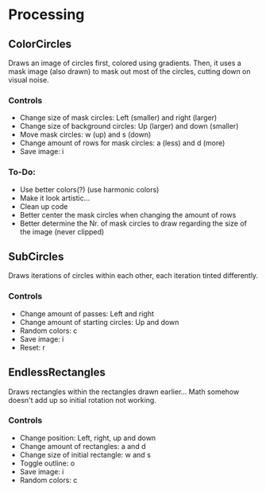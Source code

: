 # Processing
## ColorCircles
Draws an image of circles first, colored using gradients. Then, it uses a mask image (also drawn) to mask out most of the circles, cutting down on visual noise.
### Controls
* Change size of mask circles: Left (smaller) and right (larger)
* Change size of background circles: Up (larger) and down (smaller)
* Move mask circles: w (up) and s (down)
* Change amount of rows for mask circles: a (less) and d (more)
* Save image: i

### To-Do:
* Use better colors(?) (use harmonic colors)
* Make it look artistic...
* Clean up code
* Better center the mask circles when changing the amount of rows
* Better determine the Nr. of mask circles to draw regarding the size of the image (never clipped)

## SubCircles
Draws iterations of circles within each other, each iteration tinted differently.
### Controls
* Change amount of passes: Left and right
* Change amount of starting circles: Up and down
* Random colors: c
* Save image: i
* Reset: r

## EndlessRectangles
Draws rectangles within the rectangles drawn earlier... Math somehow doesn't add up so initial rotation not working.
### Controls
* Change position: Left, right, up and down
* Change amount of rectangles: a and d
* Change size of initial rectangle: w and s
* Toggle outline: o
* Save image: i
* Random colors: c
